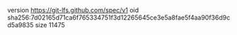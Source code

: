 version https://git-lfs.github.com/spec/v1
oid sha256:7d02165d71ca6f765334751f3d12265645ce3e5a8fae5f4aa90f36d9cd5a9835
size 11475
